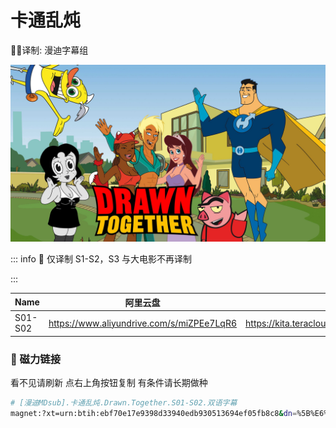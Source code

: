 # 卡通乱炖

✍🏻译制: 漫迪字幕组

![p7894884_b_h8_ab.jpg](p7894884_b_h8_ab.jpg)

::: info
🐻 仅译制 S1-S2，S3 与大电影不再译制

:::

| Name | 阿里云盘 | TeraCloud | MDpan |
| --- | --- | --- | --- |
| S01-S02 | https://www.aliyundrive.com/s/miZPEe7LqR6 | https://kita.teracloud.jp/share/117214da6e828da2 | https://mdpan.tk/%E5%8D%A1%E9%80%9A%E4%B9%B1%E7%82%96 |

### 🧲 磁力链接

看不见请刷新 点右上角按钮复制 有条件请长期做种

```bash
# [漫迪MDsub].卡通乱炖.Drawn.Together.S01-S02.双语字幕
magnet:?xt=urn:btih:ebf70e17e9398d33940edb930513694ef05fb8c8&dn=%5B%E6%BC%AB%E8%BF%AAMDsub%5D.%E5%8D%A1%E9%80%9A%E4%B9%B1%E7%82%96.Drawn.Together.S01-S02.%E5%8F%8C%E8%AF%AD%E5%AD%97%E5%B9%95&tr=http%3A%2F%2Falltorrents.net%3A80%2Fbt%2Fannounce.php&tr=http%3A%2F%2Fbluebird-hd.org%2Fannounce.php&tr=http%3A%2F%2Fwww.thetradersden.org%2Fforums%2Ftracker%2Fannounce.php&tr=http%3A%2F%2Ftracker.trancetraffic.com%3A80%2Fannounce.php&tr=http%3A%2F%2Firrenhaus.dyndns.dk%3A80%2Fannounce.php&tr=http%3A%2F%2F1337.abcvg.info%3A80%2Fannounce&tr=http%3A%2F%2Fbt.beatrice-raws.org%3A80%2Fannounce&tr=http%3A%2F%2Fwww.tribalmixes.com%3A80%2Fannounce.php&tr=http%3A%2F%2Fwww.wareztorrent.com%3A80%2Fannounce
```
